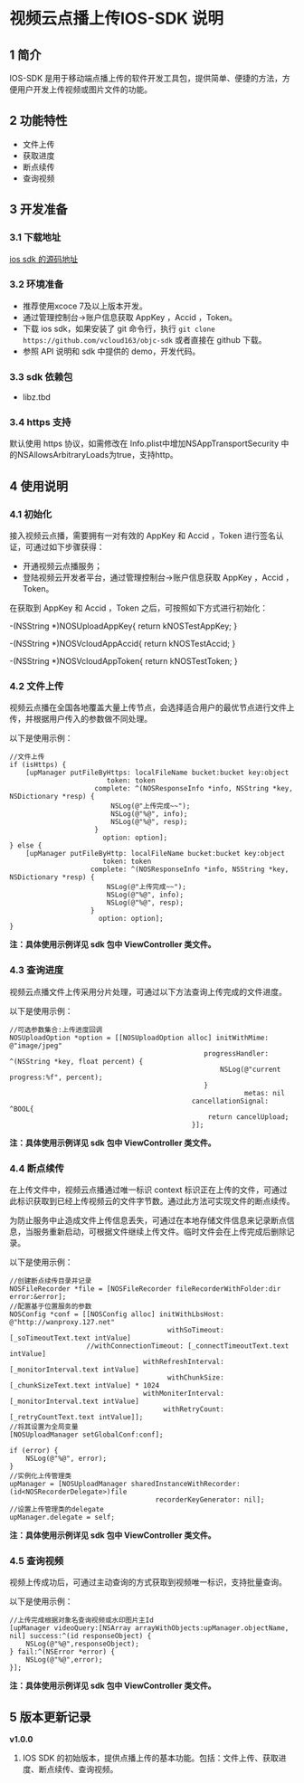 # 视频云点播上传IOS-SDK 说明

## 1 简介

IOS-SDK 是用于移动端点播上传的软件开发工具包，提供简单、便捷的方法，方便用户开发上传视频或图片文件的功能。

## 2 功能特性

- 文件上传
- 获取进度
- 断点续传
- 查询视频


## 3 开发准备

### 3.1 下载地址

[ios sdk 的源码地址](https://github.com/vcloud163/objc-sdk "ios sdk 的源码地址")

### 3.2 环境准备

- 推荐使用xcoce 7及以上版本开发。
- 通过管理控制台->账户信息获取 AppKey ，Accid ，Token。
- 下载 ios sdk，如果安装了 git 命令行，执行 `git clone https://github.com/vcloud163/objc-sdk` 或者直接在 github 下载。
- 参照 API 说明和 sdk 中提供的 demo，开发代码。

### 3.3 sdk 依赖包

- libz.tbd

### 3.4 https 支持

默认使用 https 协议，如需修改在 Info.plist中增加NSAppTransportSecurity 中的NSAllowsArbitraryLoads为true，支持http。

## 4 使用说明

### 4.1 初始化

接入视频云点播，需要拥有一对有效的 AppKey 和 Accid ，Token 进行签名认证，可通过如下步骤获得：

- 开通视频云点播服务；
- 登陆视频云开发者平台，通过管理控制台->账户信息获取 AppKey ，Accid ，Token。

在获取到 AppKey 和 Accid ，Token 之后，可按照如下方式进行初始化：

-(NSString *)NOSUploadAppKey{
    return kNOSTestAppKey;
}

-(NSString *)NOSVcloudAppAccid{
    return kNOSTestAccid;
}

-(NSString *)NOSVcloudAppToken{
    return kNOSTestToken;
}

### 4.2 文件上传

视频云点播在全国各地覆盖大量上传节点，会选择适合用户的最优节点进行文件上传，并根据用户传入的参数做不同处理。

以下是使用示例：

    //文件上传
    if (isHttps) {
        [upManager putFileByHttps: localFileName bucket:bucket key:object
                            token: token
                         complete: ^(NOSResponseInfo *info, NSString *key, NSDictionary *resp) {
                             NSLog(@"上传完成~~");
                             NSLog(@"%@", info);
                             NSLog(@"%@", resp);
                         }
                           option: option];
    } else {
        [upManager putFileByHttp: localFileName bucket:bucket key:object
                           token: token
                        complete: ^(NOSResponseInfo *info, NSString *key, NSDictionary *resp) {
                            NSLog(@"上传完成~~");
                            NSLog(@"%@", info);
                            NSLog(@"%@", resp);
                        }
                          option: option];
    }


**注：具体使用示例详见 sdk 包中 ViewController 类文件。**

### 4.3 查询进度

视频云点播文件上传采用分片处理，可通过以下方法查询上传完成的文件进度。

以下是使用示例：

	//可选参数集合:上传进度回调
    NOSUploadOption *option = [[NOSUploadOption alloc] initWithMime: @"image/jpeg"
                                                    progressHandler: ^(NSString *key, float percent) {
                                                        NSLog(@"current progress:%f", percent);
                                                    }
                                                              metas: nil
                                                 cancellationSignal: ^BOOL{
                                                     return cancelUpload;
                                                 }];

**注：具体使用示例详见 sdk 包中 ViewController 类文件。**

### 4.4 断点续传

在上传文件中，视频云点播通过唯一标识 context 标识正在上传的文件，可通过此标识获取到已经上传视频云的文件字节数。通过此方法可实现文件的断点续传。

为防止服务中止造成文件上传信息丢失，可通过在本地存储文件信息来记录断点信息，当服务重新启动，可根据文件继续上传文件。临时文件会在上传完成后删除记录。

以下是使用示例：

	//创建断点续传目录并记录
    NOSFileRecorder *file = [NOSFileRecorder fileRecorderWithFolder:dir error:&error];
    //配置基于位置服务的参数
    NOSConfig *conf = [[NOSConfig alloc] initWithLbsHost: @"http://wanproxy.127.net"
                                           withSoTimeout: [_soTimeoutText.text intValue]
                       //withConnectionTimeout: [_connectTimeoutText.text intValue]
                                     withRefreshInterval: [_monitorInterval.text intValue]
                                           withChunkSize: [_chunkSizeText.text intValue] * 1024
                                     withMoniterInterval: [_monitorInterval.text intValue]
                                          withRetryCount: [_retryCountText.text intValue]];
    //将其设置为全局变量
    [NOSUploadManager setGlobalConf:conf];
    
    if (error) {
        NSLog(@"%@", error);
    }
    //实例化上传管理类
    upManager = [NOSUploadManager sharedInstanceWithRecorder: (id<NOSRecorderDelegate>)file
                                        recorderKeyGenerator: nil];
    //设置上传管理类的delegate
    upManager.delegate = self;

**注：具体使用示例详见 sdk 包中 ViewController 类文件。**

### 4.5 查询视频

视频上传成功后，可通过主动查询的方式获取到视频唯一标识，支持批量查询。

以下是使用示例：

	//上传完成根据对象名查询视频或水印图片主Id
    [upManager videoQuery:[NSArray arrayWithObjects:upManager.objectName, nil] success:^(id responseObject) {
        NSLog(@"%@",responseObject);
    } fail:^(NSError *error) {
        NSLog(@"%@",error);
    }];

**注：具体使用示例详见 sdk 包中 ViewController 类文件。**



## 5 版本更新记录

**v1.0.0**

1. IOS SDK 的初始版本，提供点播上传的基本功能。包括：文件上传、获取进度、断点续传、查询视频。

